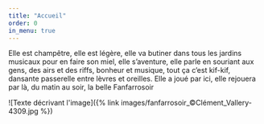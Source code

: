 ```yaml
---
title: "Accueil"
order: 0
in_menu: true
---
```

Elle est champêtre, elle est légère, elle va butiner dans tous les jardins musicaux pour en faire son miel, elle s’aventure, elle parle en souriant aux gens, des airs et des riffs, bonheur et musique, tout ça c’est kif-kif, dansante passerelle entre lèvres et oreilles. Elle a joué par ici, elle rejouera par là, du matin au soir, la belle Fanfarrosoir


![Texte décrivant l'image]({% link images/fanfarrosoir_©Clément_Vallery-4309.jpg %})

​ 